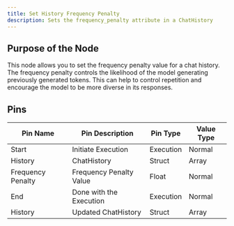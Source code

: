 ```yaml
---
title: Set History Frequency Penalty
description: Sets the frequency_penalty attribute in a ChatHistory
---
```


## Purpose of the Node
This node allows you to set the frequency penalty value for a chat history. The frequency penalty controls the likelihood of the model generating previously generated tokens. This can help to control repetition and encourage the model to be more diverse in its responses.

## Pins
| Pin Name         | Pin Description                                     | Pin Type | Value Type |
|------------------|-----------------------------------------------------|----------|------------|
| Start            | Initiate Execution                                  | Execution| Normal     |
| History          | ChatHistory                                         | Struct   | Array      |
| Frequency Penalty| Frequency Penalty Value                             | Float    | Normal     |
| End              | Done with the Execution                             | Execution| Normal     |
| History          | Updated ChatHistory                                 | Struct   | Array      |